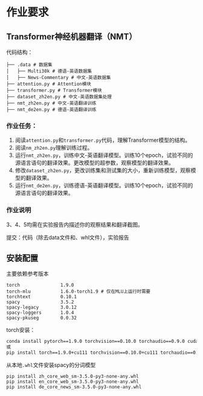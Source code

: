 # 作业要求
## Transformer神经机器翻译（NMT）
代码结构：
```
├── .data # 数据集
│   ├── Multi30k # 德语-英语数据集
│   ├── News-Commentary # 中文-英语数据集
├── attention.py # Attention模块
├── transformer.py # Transformer模块
├── dataset_zh2en.py # 中文-英语数据集处理
├── nmt_zh2en.py # 中文-英语翻译训练
├── nmt_de2en.py # 德语-英语翻译训练
```
### 作业任务：
1. 阅读`attention.py`和`transformer.py`代码，理解Transformer模型的结构。
2. 阅读`nm_zh2en.py`理解训练过程。
3. 运行`nmt_zh2en.py`，训练中文-英语翻译模型。训练10个epoch，试验不同的源语言语句的翻译效果。更改模型的超参数，观察模型的翻译效果。
4. 修改`dataset_zh2en.py`，更改训练集和测试集的大小，重新训练模型，观察模型的翻译效果。
5. 运行`nmt_de2en.py`，训练德语-英语翻译模型。训练10个epoch，试验不同的源语言语句的翻译效果。

### 作业说明

3、4、5均需在实验报告内描述你的观察结果和翻译截图。

提交：代码（除去data文件和、whl文件），实验报告

## 安装配置
主要依赖参考版本
```
torch               1.9.0
torch-mlu           1.6.0-torch1.9 # 仅在MLU上运行时需要
torchtext           0.10.1
spacy               3.5.2
spacy-legacy        3.0.12
spacy-loggers       1.0.4
spacy-pkuseg        0.0.32
```

torch安装：

```bash
conda install pytorch==1.9.0 torchvision==0.10.0 torchaudio==0.9.0 cudatoolkit=11.3 -c pytorch -c conda-forge
或
pip install torch==1.9.0+cu111 torchvision==0.10.0+cu111 torchaudio==0.9.0 -f https://download.pytorch.org/whl/torch_stable.html
```

从本地`.whl`文件安装spacy的分词模型

```
pip install zh_core_web_sm-3.5.0-py3-none-any.whl
pip install en_core_web_sm-3.5.0-py3-none-any.whl
pip install de_core_news_sm-3.5.0-py3-none-any.whl
```

